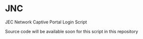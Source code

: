 # JNC
JEC Network Captive Portal Login Script

Source code will be available soon for this script in this repository
